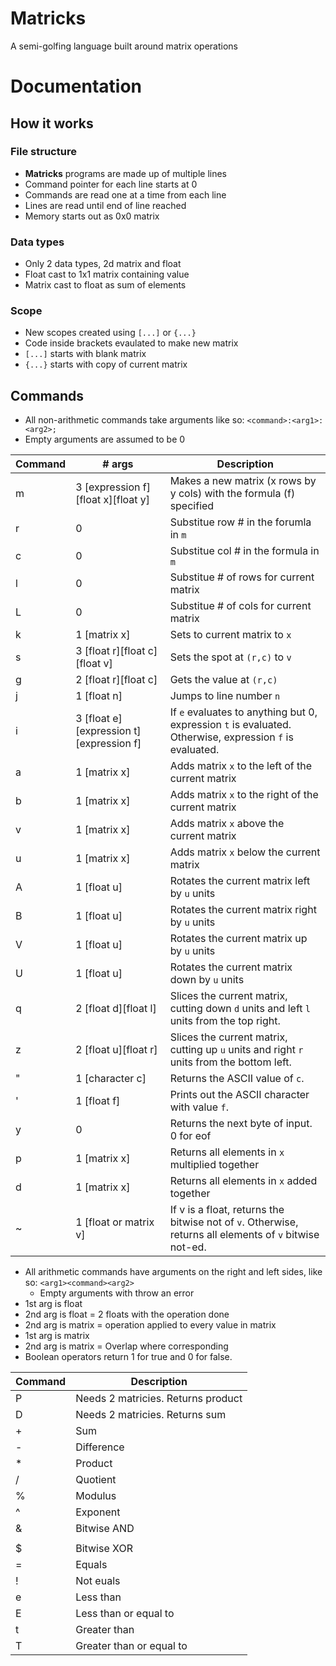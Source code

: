 # Matricks
A semi-golfing language built around matrix operations

# Documentation
## How it works
### File structure
* **Matricks** programs are made up of multiple lines
* Command pointer for each line starts at 0
* Commands are read one at a time from each line
* Lines are read until end of line reached
* Memory starts out as 0x0 matrix

### Data types
 * Only 2 data types, 2d matrix and float
 * Float cast to 1x1 matrix containing value
 * Matrix cast to float as sum of elements
### Scope
 * New scopes created using `[...]` or `{...}`
 * Code inside brackets evaulated to make new matrix
 * `[...]` starts with blank matrix
 * `{...}` starts with copy of current matrix
## Commands
 * All non-arithmetic commands take arguments like so: `<command>:<arg1>:<arg2>;`
  * Empty arguments are assumed to be 0

| Command  | # args | Description  |
|---|---|---|
| m  |  3 [expression f][float x][float y] | Makes a new matrix (x rows by y cols) with the formula (f) specified  |
| r  |  0 | Substitue row # in the forumla in `m` |
| c  |  0 | Substitue col # in the formula in `m`  |
| l  |  0 | Substitue # of rows for current matrix  |
| L  |  0 | Substitue # of cols for current matrix  |
| k  |  1 [matrix x] | Sets to current matrix to `x`  |
| s  |  3 [float r][float c][float v] |  Sets the spot at `(r,c)` to `v` |
| g  |  2 [float r][float c] |  Gets the value at `(r,c)` |
| j  |  1 [float n] | Jumps to line number `n`  |
| i  |  3 [float e][expression t][expression f] | If `e` evaluates to anything but 0, expression `t` is evaluated. Otherwise, expression `f` is evaluated.  |
| a  |  1 [matrix x] |  Adds matrix `x` to the left of the current matrix |
| b  |  1 [matrix x] |  Adds matrix `x` to the right of the current matrix |
| v  |  1 [matrix x] |  Adds matrix `x` above the current matrix |
| u  |  1 [matrix x] |  Adds matrix `x` below the current matrix |
| A  |  1 [float u] | Rotates the current matrix left by `u` units  |
| B  |  1 [float u] | Rotates the current matrix right by `u` units  |
| V  |  1 [float u] | Rotates the current matrix up by `u` units  |
| U  |  1 [float u] | Rotates the current matrix down by `u` units  |
| q  |  2 [float d][float l] |  Slices the current matrix, cutting down `d` units and left `l` units from the top right. |
| z  |  2 [float u][float r] |  Slices the current matrix, cutting up `u` units and right `r` units from the bottom left. |
| "  |  1 [character c] | Returns the ASCII value of `c`.  |
| '  |  1 [float f] | Prints out the ASCII character with value `f`.  |
| y  | 0 |  Returns the next byte of input. 0 for eof |
| p  | 1 [matrix x] | Returns all elements in `x` multiplied together |
| d  | 1 [matrix x] | Returns all elements in `x` added together |
| ~  | 1 [float or matrix v] | If v is a float, returns the bitwise not of `v`. Otherwise, returns all elements of `v` bitwise not-ed. |

* All arithmetic commands have arguments on the right and left sides, like so: `<arg1><command><arg2>`
  * Empty arguments with throw an error
* 1st arg is float
 * 2nd arg is float = 2 floats with the operation done
 * 2nd arg is matrix = operation applied to every value in matrix
* 1st arg is matrix
 * 2nd arg is matrix = Overlap where corresponding
* Boolean operators return 1 for true and 0 for false.
  
|  Command |  Description |
|---|---|
| P  |  Needs 2 matricies. Returns product |
| D  |  Needs 2 matricies. Returns sum |
| +  |  Sum |
| -  |  Difference |
| *  |  Product |
| /  |  Quotient |
| %  |  Modulus |
| ^  |  Exponent |
| &  |  Bitwise AND |
| |  |  Bitwise OR |
| $  |  Bitwise XOR |
| =  |  Equals |
| !  |  Not euals |
| e  |  Less than |
| E  |  Less than or equal to |
| t  |  Greater than |
| T  |  Greater than or equal to |
